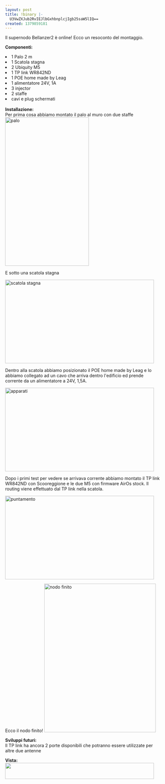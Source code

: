 ```yaml
---
layout: post
title: !binary |-
  U3VwZXJub2RvIEJlbGxhbnplcjIgb25saW5lIQ==
created: 1379859181
---
```

Il supernodo Bellanzer2 è online! Ecco un resoconto del montaggio.

<strong>Componenti:</strong>
<li>1 Palo 2 m</li>
<li>1 Scatola stagna</li>
<li>2 Ubiquity M5</li>
<li>1 TP link WR842ND</li>
<li>1 POE home made by Leag</li>
<li>1 alimentatore 24V, 1A</li>
<li>3 injector</li>
<li>2 staffe</li>
<li>cavi e plug schermati</li>

</br>
<strong>Installazione:</strong>
</br>
Per prima cosa abbiamo montato il palo al muro con due staffe 
<a href="/sites/default/files/field/image/2013-09-21%2016.15.45.jpg"><img typeof="foaf:Image" src="http://www.firenze.ninux.org/sites/default/files/styles/large/public/field/image/2013-09-21%2016.01.27.jpg?itok=DfMUqVzF" width="270" height="480" alt="palo"></a>

E sotto una scatola stagna

<a href="/sites/default/files/field/image/2013-09-21%2016.15.45.jpg"><img typeof="foaf:Image" src="http://www.firenze.ninux.org/sites/default/files/styles/large/public/field/image/2013-09-21%2016.15.45.jpg?itok=z9rTMags" width="480" height="270" alt="scatola stagna"></a>

Dentro alla scatola abbiamo posizionato il POE home made by Leag e lo abbiamo collegato ad un cavo che arriva dentro l'edificio ed prende corrente da un alimentatore a 24V, 1,5A.

<a href="/sites/default/files/field/image/2013-09-21%2017.12.38.jpg"><img typeof="foaf:Image" src="http://www.firenze.ninux.org/sites/default/files/styles/large/public/field/image/2013-09-21%2017.12.38.jpg?itok=Mqu7h_Rx" width="480" height="270" alt="apparati"></a>

Dopo i primi test per vedere se arrivava corrente abbiamo montato il TP link WR842ND con Scooreggione e le due M5 con firmware AirOs stock. Il routing viene effettuato dal TP link nella scatola.

<a hfre="/sites/default/files/field/image/2013-09-21%2016.18.27.jpg"><img typeof="foaf:Image" src="http://www.firenze.ninux.org/sites/default/files/styles/large/public/field/image/2013-09-21%2016.18.27.jpg?itok=5Ill-BF2" width="480" height="270" alt="puntamento"></a>

Ecco il nodo finito!
<a href="/sites/default/files/field/image/IMG_20130921_180309.jpg"><img typeof="foaf:Image" src="http://www.firenze.ninux.org/sites/default/files/styles/large/public/field/image/IMG_20130921_180309.jpg?itok=jyEDgoxm" width="360" height="480" alt="nodo finito"></a>

<strong>Sviluppi futuri:</strong>
</br>
Il TP link ha ancora 2 porte disponibili che potranno essere utilizzate per altre due antenne


<strong>Vista:</strong>
<a href="/sites/default/files/field/image/PANO_20130921_180137.jpg"><img typeof="foaf:Image" src="http://www.firenze.ninux.org/sites/default/files/styles/large/public/field/image/PANO_20130921_180137.jpg?itok=lCawgK1e" width="480" height="52" alt=""></a>

